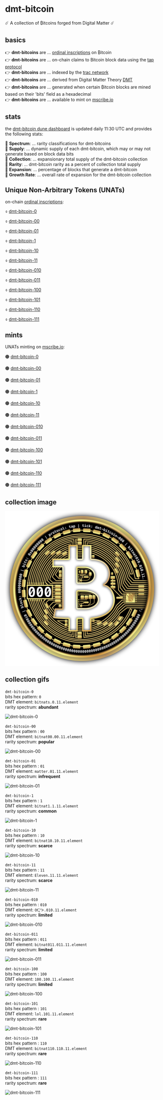 # dmt-bitcoin  

☄️ A collection of ₿itcoins forged from Digital Matter ☄️

## basics

👉 **dmt-bitcoins** are ... [ordinal inscriptions](https://docs.ordinals.com/) on ₿itcoin  
👉 **dmt-bitcoins** are ... on-chain claims to Bitcoin block data using the [tap protocol](https://github.com/Trac-Systems/tap-protocol-specs)  
👉 **dmt-bitcoins** are ... indexed by the [trac network](https://trac.network)  
👉 **dmt-bitcoins** are ... derived from Digital Matter Theory [DMT](https://digital-matter-theory.gitbook.io/digital-matter-theory)  
👉 **dmt-bitcoins** are ... generated when certain ₿itcoin blocks are mined based on their 'bits' field as a hexadecimal  
👉 **dmt-bitcoins** are ... available to mint on [mscribe.io](https://mscribe.io/nats?t=latest)  

## stats

the [dmt-bitcoin dune dashboard](https://dune.com/bitgnat/dmt-bitcoin) is updated daily 11:30 UTC and provides the following stats:  

📙 **Spectrum**: ... rarity classifications for dmt-bitcoins  
📙 **Supply**: ... dynamic supply of each dmt-bitcoin, which may or may not generate based on block data bits  
📙 **Collection**: ... expansionary total supply of the dmt-bitcoin collection  
📙 **Rarity**: ... dmt-bitcoin rarity as a percent of collection total supply  
📙 **Expansion**: ... percentage of blocks that generate a dmt-bitcoin  
📙 **Growth Rate**: ... overall rate of expansion for the dmt-bitcoin collection    

## Unique Non-Arbitrary Tokens (UNATs)

on-chain [ordinal inscriptions](https://ordinals.com):

⌽ [dmt-bitcoin-0](https://ordinals.com/inscription/79fba8825654ff5cc64e3783cde119151a8c96d9995a3c9a912eb2cb3de779e4i0)  

⌽ [dmt-bitcoin-00](https://ordinals.com/inscription/79fba8825654ff5cc64e3783cde119151a8c96d9995a3c9a912eb2cb3de779e4i1)  

⌽ [dmt-bitcoin-01](https://ordinals.com/inscription/79fba8825654ff5cc64e3783cde119151a8c96d9995a3c9a912eb2cb3de779e4i3)  

⌽ [dmt-bitcoin-1](https://ordinals.com/inscription/79fba8825654ff5cc64e3783cde119151a8c96d9995a3c9a912eb2cb3de779e4i2)  

⌽ [dmt-bitcoin-10](https://ordinals.com/inscription/79fba8825654ff5cc64e3783cde119151a8c96d9995a3c9a912eb2cb3de779e4i4)  

⌽ [dmt-bitcoin-11](https://ordinals.com/inscription/79fba8825654ff5cc64e3783cde119151a8c96d9995a3c9a912eb2cb3de779e4i6)  

⌽ [dmt-bitcoin-010](https://ordinals.com/inscription/79fba8825654ff5cc64e3783cde119151a8c96d9995a3c9a912eb2cb3de779e4i5)  

⌽ [dmt-bitcoin-011](https://ordinals.com/inscription/79fba8825654ff5cc64e3783cde119151a8c96d9995a3c9a912eb2cb3de779e4i7)  

⌽ [dmt-bitcoin-100](https://ordinals.com/inscription/79fba8825654ff5cc64e3783cde119151a8c96d9995a3c9a912eb2cb3de779e4i8)  

⌽ [dmt-bitcoin-101](https://ordinals.com/inscription/79fba8825654ff5cc64e3783cde119151a8c96d9995a3c9a912eb2cb3de779e4i9)  

⌽ [dmt-bitcoin-110](https://ordinals.com/inscription/79fba8825654ff5cc64e3783cde119151a8c96d9995a3c9a912eb2cb3de779e4i10)  

⌽ [dmt-bitcoin-111](https://ordinals.com/inscription/79fba8825654ff5cc64e3783cde119151a8c96d9995a3c9a912eb2cb3de779e4i11)  

## mints

UNATs minting on [mscribe.io](https://mscribe.io/nats?t=latest):

🟠 [dmt-bitcoin-0](https://mscribe.io/nats/)  

🟠 [dmt-bitcoin-00](https://mscribe.io/nats/)  

🟠 [dmt-bitcoin-01](https://mscribe.io/nats/)  

🟠 [dmt-bitcoin-1](https://mscribe.io/nats/)  

🟠 [dmt-bitcoin-10](https://mscribe.io/nats/)  

🟠 [dmt-bitcoin-11](https://mscribe.io/nats/)  

🟠 [dmt-bitcoin-010](https://mscribe.io/nats/)  

🟠 [dmt-bitcoin-011](https://mscribe.io/nats/)  

🟠 [dmt-bitcoin-100](https://mscribe.io/nats/)  

🟠 [dmt-bitcoin-101](https://mscribe.io/nats/)  

🟠 [dmt-bitcoin-110](https://mscribe.io/nats/)  

🟠 [dmt-bitcoin-111](https://mscribe.io/nats/)  

## collection image

![dmt-bitcoin](pngs/000.png)

## collection gifs

`dmt-bitcoin-0`    
bits hex pattern: `0`  
DMT element: `bitnats.0.11.element`  
rarity spectrum: **abundant**  

![dmt-bitcoin-0](gifs/dmt-btc-scroll-0.gif)

`dmt-bitcoin-00`  
bits hex pattern : `00`  
DMT element: `bitnat00.00.11.element`  
rarity spectrum: **popular**  

![dmt-bitcoin-00](gifs/dmt-btc-scroll-00.gif)

`dmt-bitcoin-01`  
bits hex pattern : `01`  
DMT element: `matter.01.11.element`  
rarity spectrum: **infrequent**  

![dmt-bitcoin-01](gifs/dmt-btc-scroll-01.gif)

`dmt-bitcoin-1`  
bits hex pattern : `1`  
DMT element: `bitnat1.1.11.element`  
rarity spectrum: **common**  

![dmt-bitcoin-1](gifs/dmt-btc-scroll-1.gif)

`dmt-bitcoin-10`  
bits hex pattern : `10`  
DMT element: `bitnat10.10.11.element`  
rarity spectrum: **scarce**  

![dmt-bitcoin-10](gifs/dmt-btc-scroll-10.gif)

`dmt-bitcoin-11`  
bits hex pattern : `11`  
DMT element: `Eleven.11.11.element`  
rarity spectrum: **scarce**  

![dmt-bitcoin-11](gifs/dmt-btc-scroll-11.gif)

`dmt-bitcoin-010`  
bits hex pattern : `010`  
DMT element: `ᘛ⁐̤ᕐᐷ.010.11.element`  
rarity spectrum: **limited**  

![dmt-bitcoin-010](gifs/dmt-btc-scroll-010.gif)

`dmt-bitcoin-011`  
bits hex pattern : `011`  
DMT element: `bitnat011.011.11.element`  
rarity spectrum: **limited**  

![dmt-bitcoin-011](images/)

`dmt-bitcoin-100`  
bits hex pattern : `100`  
DMT element: `100.100.11.element`  
rarity spectrum: **limited**  

![dmt-bitcoin-100](images/)

`dmt-bitcoin-101`  
bits hex pattern : `101`  
DMT element: `lol.101.11.element`  
rarity spectrum: **rare**  

![dmt-bitcoin-101](images/)

`dmt-bitcoin-110`  
bits hex pattern : `110`  
DMT element: `bitnat110.110.11.element`  
rarity spectrum: **rare**  

![dmt-bitcoin-110](images/)

`dmt-bitcoin-111`  
bits hex pattern : `111`  
rarity spectrum: **rare**  

![dmt-bitcoin-111](images/)
